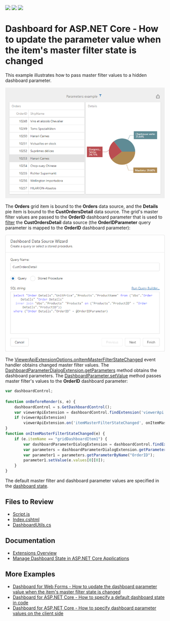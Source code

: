 <!-- default badges list -->
![](https://img.shields.io/endpoint?url=https://codecentral.devexpress.com/api/v1/VersionRange/550955493/22.2.2%2B)
[![](https://img.shields.io/badge/Open_in_DevExpress_Support_Center-FF7200?style=flat-square&logo=DevExpress&logoColor=white)](https://supportcenter.devexpress.com/ticket/details/T1121967)
[![](https://img.shields.io/badge/📖_How_to_use_DevExpress_Examples-e9f6fc?style=flat-square)](https://docs.devexpress.com/GeneralInformation/403183)
<!-- default badges end -->
# Dashboard for ASP.NET Core - How to update the parameter value when the item's master filter state is changed

This example illustrates how to pass master filter values to a hidden dashboard parameter. 

![Web Dashboard](web-dashboard.png)

The **Orders** grid item is bound to the **Orders** data source, and the **Details** pie item is bound to the **CustOrdersDetail** data source. The grid's master filter values are passed to the **OrderID** dashboard parameter that is used to [filter](https://docs.devexpress.com/Dashboard/117192) the **CustOrdersDetail** data source (the **OrderIDParameter** query parameter is mapped to the **OrderID** dashboard parameter):

![Data Source Filter](data-source-filter.png)

The [ViewerApiExtensionOptions.onItemMasterFilterStateChanged](https://docs.devexpress.com/Dashboard/js-DevExpress.Dashboard.ViewerApiExtensionOptions?p=netframework#js_devexpress_dashboard_viewerapiextensionoptions_onitemmasterfilterstatechanged) event handler obtains changed master filter values. The [DashboardParameterDialogExtension.getParameters](https://docs.devexpress.com/Dashboard/js-DevExpress.Dashboard.DashboardParameterDialogExtension?p=netframework#js_devexpress_dashboard_dashboardparameterdialogextension_getparameters) method obtains the dashboard parameters. The [DashboardParameter.setValue](https://docs.devexpress.com/Dashboard/js-DevExpress.Dashboard.DashboardParameter#js_devexpress_dashboard_dashboardparameter_setvalue_value_) method passes master filter's values to the **OrderID** dashboard parameter:

```js
var dashboardControl;

function onBeforeRender(s, e) {
	dashboardControl = s.GetDashboardControl();
	var viewerApiExtension = dashboardControl.findExtension('viewerApi');
	if (viewerApiExtension)
		viewerApiExtension.on('itemMasterFilterStateChanged', onItemMasterFilterStateChanged);
}
function onItemMasterFilterStateChanged(e) {
	if (e.itemName == "gridDashboardItem1") {
		var dashboardParameterDialogExtension = dashboardControl.findExtension('dashboardParameterDialog');
		var parameters = dashboardParameterDialogExtension.getParameters();
		var parameter1 = parameters.getParameterByName("OrderID");
		parameter1.setValue(e.values[0][0]);
	}
}
```

The default master filter and dashboard parameter values are specified in the [dashboard state](https://docs.devexpress.com/Dashboard/118733/web-dashboard/aspnet-web-forms-dashboard-control/manage-dashboard-state).

## Files to Review

- [Script.js](./CS/AspNetCoreDashboard/wwwroot/js/Script.js) 
- [Index.cshtml](./CS/AspNetCoreDashboard/Pages/Index.cshtml)
- [DashboardUtils.cs](./CS/AspNetCoreDashboard/Code/DashboardUtils.cs)

## Documentation

- [Extensions Overview](https://docs.devexpress.com/Dashboard/117543/web-dashboard/ui-elements-and-customization/extensions-overview)
- [Manage Dashboard State in ASP.NET Core Applications](https://docs.devexpress.com/Dashboard/119997/web-dashboard/aspnet-core-dashboard-control/manage-dashboard-state)

## More Examples

- [Dashboard for Web Forms - How to update the dashboard parameter value when the item's master filter state is changed](https://github.com/DevExpress-Examples/web-forms-dashboard-update-parameter-master-filter-changed)
- [Dashboard for ASP.NET Core - How to specify a default dashboard state in code](https://github.com/DevExpress-Examples/aspnet-core-dashboard-specify-default-state-in-code)
- [Dashboard for ASP.NET Core - How to specify dashboard parameter values on the client side](https://github.com/DevExpress-Examples/asp-net-core-dashboard-specify-dashboard-parameter-values-on-the-client)
